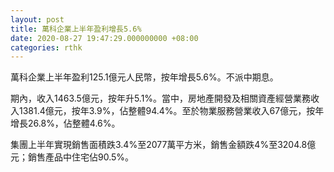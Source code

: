 ```yaml
---
layout: post
title: 萬科企業上半年盈利增長5.6%
date: 2020-08-27 19:47:29.000000000 +08:00
categories: rthk
---
```


萬科企業上半年盈利125.1億元人民幣，按年增長5.6%。不派中期息。

期內，收入1463.5億元，按年升5.1%。當中，房地產開發及相關資產經營業務收入1381.4億元，按年3.9%，佔整體94.4%。至於物業服務營業收入67億元，按年增長26.8%，佔整體4.6%。

集團上半年實現銷售面積跌3.4%至2077萬平方米，銷售金額跌4%至3204.8億元；銷售產品中住宅佔90.5%。
